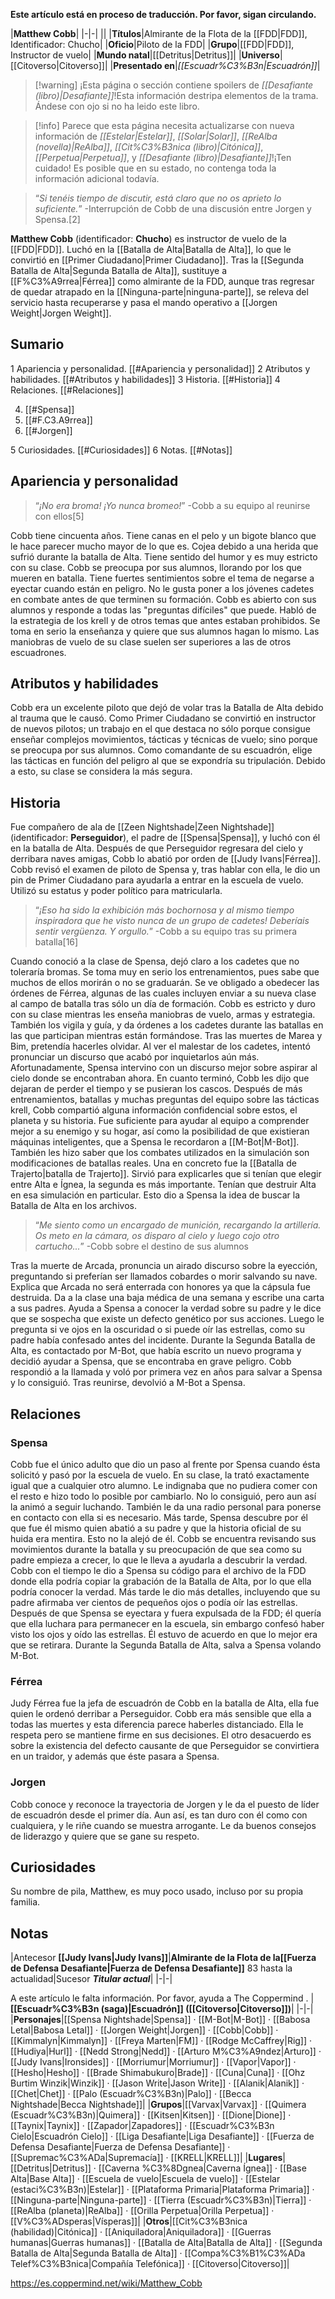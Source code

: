 **Este artículo está en proceso de traducción. Por favor, sigan circulando.**


|**Matthew Cobb**|
|-|-|
||
|**Títulos**|Almirante de la Flota de la [[FDD\|FDD]], Identificador: Chucho|
|**Oficio**|Piloto de la FDD|
|**Grupo**|[[FDD\|FDD]], Instructor de vuelo|
|**Mundo natal**|[[Detritus\|Detritus]]|
|**Universo**|[[Citoverso\|Citoverso]]|
|**Presentado en**|*[[Escuadr%C3%B3n\|Escuadrón]]*|

> [!warning] ¡Esta página o sección contiene spoilers de *[[Desafiante (libro)\|Desafiante]]*!Esta información destripa elementos de la trama.  Ándese con ojo si no ha leido este libro.

> [!info] Parece que esta página necesita actualizarse con nueva información de *[[Estelar\|Estelar]]*, *[[Solar\|Solar]]*, *[[ReAlba (novella)\|ReAlba]]*, *[[Cit%C3%B3nica (libro)\|Citónica]]*, *[[Perpetua\|Perpetua]]*, y *[[Desafiante (libro)\|Desafiante]]*!¡Ten cuidado! Es posible que en su estado, no contenga toda la información adicional todavía.

>“*Si tenéis tiempo de discutir, está claro que no os aprieto lo suficiente.*”
\-Interrupción de Cobb de una discusión entre Jorgen y Spensa.[2]


**Matthew Cobb** (identificador: **Chucho**) es instructor de vuelo de la [[FDD\|FDD]]. Luchó en la [[Batalla de Alta\|Batalla de Alta]], lo que le convirtió en [[Primer Ciudadano\|Primer Ciudadano]].
Tras la [[Segunda Batalla de Alta\|Segunda Batalla de Alta]], sustituye a [[F%C3%A9rrea\|Férrea]] como almirante de la FDD, aunque tras regresar de quedar atrapado en la [[Ninguna-parte\|ninguna-parte]], se releva del servicio hasta recuperarse y pasa el mando operativo a [[Jorgen Weight\|Jorgen Weight]].

## Sumario

1 Apariencia y personalidad. [[#Apariencia y personalidad]] 
2 Atributos y habilidades. [[#Atributos y habilidades]] 
3 Historia. [[#Historia]] 
4 Relaciones. [[#Relaciones]] 

4. [[#Spensa]] 
4. [[#F.C3.A9rrea]] 
4. [[#Jorgen]] 


5 Curiosidades. [[#Curiosidades]] 
6 Notas. [[#Notas]] 


## Apariencia y personalidad
>“*¡No era broma! ¡Yo nunca bromeo!*”
\-Cobb a su equipo al reunirse con ellos[5]


Cobb tiene cincuenta años. Tiene canas en el pelo y un bigote blanco que le hace parecer mucho mayor de lo que es. Cojea debido a una herida que sufrió durante la batalla de Alta.
Tiene sentido del humor y es muy estricto con su clase. Cobb se preocupa por sus alumnos, llorando por los que mueren en batalla. Tiene fuertes sentimientos sobre el tema de negarse a eyectar cuando están en peligro. No le gusta poner a los jóvenes cadetes en combate antes de que terminen su formación.
Cobb es abierto con sus alumnos y responde a todas las "preguntas difíciles" que puede. Habló de la estrategia de los krell y de otros temas que antes estaban prohibidos. Se toma en serio la enseñanza y quiere que sus alumnos hagan lo mismo. Las maniobras de vuelo de su clase suelen ser superiores a las de otros escuadrones.

## Atributos y habilidades
Cobb era un excelente piloto que dejó de volar tras la Batalla de Alta debido al trauma que le causó.
Como Primer Ciudadano se convirtió en instructor de nuevos pilotos; un trabajo en el que destaca no sólo porque consigue enseñar complejos movimientos, tácticas y técnicas de vuelo; sino porque se preocupa por sus alumnos.
Como comandante de su escuadrón, elige las tácticas en función del peligro al que se expondría su tripulación. Debido a esto, su clase se considera la más segura.

## Historia
Fue compañero de ala de [[Zeen Nightshade\|Zeen Nightshade]] (identificador: **Perseguidor**), el padre de [[Spensa\|Spensa]], y luchó con él en la batalla de Alta. Después de que Perseguidor regresara del cielo y derribara naves amigas, Cobb lo abatió por orden de [[Judy Ivans\|Férrea]].
Cobb revisó el examen de piloto de Spensa y, tras hablar con ella, le dio un pin de Primer Ciudadano para ayudarla a entrar en la escuela de vuelo. Utilizó su estatus y poder político para matricularla.

>“*¡Eso ha sido la exhibición más bochornosa y al mismo tiempo inspiradora que he visto nunca de un grupo de cadetes! Deberíais sentir vergüenza. Y orgullo.*”
\-Cobb a su equipo tras su primera batalla[16]

Cuando conoció a la clase de Spensa, dejó claro a los cadetes que no toleraría bromas. Se toma muy en serio los entrenamientos, pues sabe que muchos de ellos morirán o no se graduarán. Se ve obligado a obedecer las órdenes de Férrea, algunas de las cuales incluyen enviar a su nueva clase al campo de batalla tras sólo un día de formación.
Cobb es estricto y duro con su clase mientras les enseña maniobras de vuelo, armas y estrategia. También los vigila y guía, y da órdenes a los cadetes durante las batallas en las que participan mientras están formándose.
Tras las muertes de Marea y Bim, pretendía hacerles olvidar. Al ver el malestar de los cadetes, intentó pronunciar un discurso que acabó por inquietarlos aún más. Afortunadamente, Spensa intervino con un discurso mejor sobre aspirar al cielo donde se encontraban ahora. En cuanto terminó, Cobb les dijo que dejaran de perder el tiempo y se pusieran los cascos.
Después de más entrenamientos, batallas y muchas preguntas del equipo sobre las tácticas krell, Cobb compartió alguna información confidencial sobre estos, el planeta y su historia. Fue suficiente para ayudar al equipo a comprender mejor a su enemigo y su hogar, así como la posibilidad de que existieran máquinas inteligentes, que a Spensa le recordaron a [[M-Bot\|M-Bot]].
También les hizo saber que los combates utilizados en la simulación son modificaciones de batallas reales. Una en concreto fue la [[Batalla de Trajerto\|batalla de Trajerto]]. Sirvió para explicarles que si tenían que elegir entre Alta e Ígnea, la segunda es más importante. Tenían que destruir Alta en esa simulación en particular. Esto dio a Spensa la idea de buscar la Batalla de Alta en los archivos.

>“*Me siento como un encargado de munición, recargando la artillería. Os meto en la cámara, os disparo al cielo y luego cojo otro cartucho...*”
\-Cobb sobre el destino de sus alumnos

Tras la muerte de Arcada, pronuncia un airado discurso sobre la eyección, preguntando si preferían ser llamados cobardes o morir salvando su nave. Explica que Arcada no será enterrada con honores ya que la cápsula fue destruida. Da a la clase una baja médica de una semana y escribe una carta a sus padres.
Ayuda a Spensa a conocer la verdad sobre su padre y le dice que se sospecha que existe un defecto genético por sus acciones. Luego le pregunta si ve ojos en la oscuridad o si puede oír las estrellas, como su padre había confesado antes del incidente.
Durante la Segunda Batalla de Alta, es contactado por M-Bot, que había escrito un nuevo programa y decidió ayudar a Spensa, que se encontraba en grave peligro. Cobb respondió a la llamada y voló por primera vez en años para salvar a Spensa y lo consiguió. Tras reunirse, devolvió a M-Bot a Spensa.

## Relaciones
### Spensa
Cobb fue el único adulto que dio un paso al frente por Spensa cuando ésta solicitó y pasó por la escuela de vuelo. En su clase, la trató exactamente igual que a cualquier otro alumno. Le indignaba que no pudiera comer con el resto e hizo todo lo posible por cambiarlo. No lo consiguió, pero aun así la animó a seguir luchando. También le da una radio personal para ponerse en contacto con ella si es necesario.
Más tarde, Spensa descubre por él que fue él mismo quien abatió a su padre y que la historia oficial de su huida era mentira. Esto no la alejó de él. Cobb se encuentra revisando sus movimientos durante la batalla y su preocupación de que sea como su padre empieza a crecer, lo que le lleva a ayudarla a descubrir la verdad.
Cobb con el tiempo le dio a Spensa su código para el archivo de la FDD donde ella podría copiar la grabación de la Batalla de Alta, por lo que ella podría conocer la verdad. Más tarde le dio más detalles, incluyendo que su padre afirmaba ver cientos de pequeños ojos o podía oír las estrellas.
Después de que Spensa se eyectara y fuera expulsada de la FDD; él quería que ella luchara para permanecer en la escuela, sin embargo confesó haber visto los ojos y oído las estrellas. Él estuvo de acuerdo en que lo mejor era que se retirara.
Durante la Segunda Batalla de Alta, salva a Spensa volando M-Bot.

### Férrea
Judy Férrea fue la jefa de escuadrón de Cobb en la batalla de Alta, ella fue quien le ordenó derribar a Perseguidor.
Cobb era más sensible que ella a todas las muertes y esta diferencia parece haberles distanciado. Ella le respeta pero se mantiene firme en sus decisiones. El otro desacuerdo es sobre la existencia del defecto causante de que Perseguidor se convirtiera en un traidor, y además que éste pasara a Spensa.

### Jorgen
Cobb conoce y reconoce la trayectoria de Jorgen y le da el puesto de líder de escuadrón desde el primer día. Aun así, es tan duro con él como con cualquiera, y le riñe cuando se muestra arrogante. Le da buenos consejos de liderazgo y quiere que se gane su respeto.

## Curiosidades
Su nombre de pila, Matthew, es muy poco usado, incluso por su propia familia.
## Notas
|Antecesor  **[[Judy Ivans\|Judy Ivans]]**|**Almirante de la Flota de la[[Fuerza de Defensa Desafiante\|Fuerza de Defensa Desafiante]]**  83  hasta la actualidad|Sucesor  ***Titular actual***|
|-|-|


A este artículo le falta información. Por favor, ayuda a The Coppermind .
|**[[Escuadr%C3%B3n (saga)\|Escuadrón]] ([[Citoverso\|Citoverso]])**|
|-|-|
|**Personajes**|[[Spensa Nightshade\|Spensa]] · [[M-Bot\|M-Bot]] · [[Babosa Letal\|Babosa Letal]] · [[Jorgen Weight\|Jorgen]] · [[Cobb\|Cobb]] · [[Kimmalyn\|Kimmalyn]] · [[Freya Marten\|FM]] · [[Rodge McCaffrey\|Rig]] · [[Hudiya\|Hurl]] · [[Nedd Strong\|Nedd]] · [[Arturo M%C3%A9ndez\|Arturo]] · [[Judy Ivans\|Ironsides]] · [[Morriumur\|Morriumur]] · [[Vapor\|Vapor]] · [[Hesho\|Hesho]] · [[Brade Shimabukuro\|Brade]] · [[Cuna\|Cuna]] · [[Ohz Burtim Winzik\|Winzik]] · [[Jason Write\|Jason Write]] · [[Alanik\|Alanik]] · [[Chet\|Chet]] · [[Palo (Escuadr%C3%B3n)\|Palo]] · [[Becca Nightshade\|Becca Nightshade]]|
|**Grupos**|[[Varvax\|Varvax]] · [[Quimera (Escuadr%C3%B3n)\|Quimera]] · [[Kitsen\|Kitsen]] · [[Dione\|Dione]] · [[Taynix\|Taynix]] · [[Zapador\|Zapadores]] · [[Escuadr%C3%B3n Cielo\|Escuadrón Cielo]] · [[Liga Desafiante\|Liga Desafiante]] · [[Fuerza de Defensa Desafiante\|Fuerza de Defensa Desafiante]] · [[Supremac%C3%ADa\|Supremacía]] · [[KRELL\|KRELL]]|
|**Lugares**|[[Detritus\|Detritus]] · [[Caverna %C3%8Dgnea\|Caverna Ígnea]] · [[Base Alta\|Base Alta]] · [[Escuela de vuelo\|Escuela de vuelo]] · [[Estelar (estaci%C3%B3n)\|Estelar]] · [[Plataforma Primaria\|Plataforma Primaria]] · [[Ninguna-parte\|Ninguna-parte]] · [[Tierra (Escuadr%C3%B3n)\|Tierra]] · [[ReAlba (planeta)\|ReAlba]] · [[Orilla Perpetua\|Orilla Perpetua]] · [[V%C3%ADsperas\|Vísperas]]|
|**Otros**|[[Cit%C3%B3nica (habilidad)\|Citónica]] · [[Aniquiladora\|Aniquiladora]] · [[Guerras humanas\|Guerras humanas]] · [[Batalla de Alta\|Batalla de Alta]] · [[Segunda Batalla de Alta\|Segunda Batalla de Alta]] · [[Compa%C3%B1%C3%ADa Telef%C3%B3nica\|Compañía Telefónica]] · [[Citoverso\|Citoverso]]|



https://es.coppermind.net/wiki/Matthew_Cobb